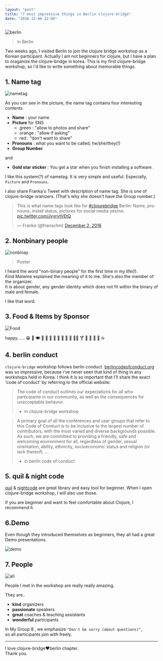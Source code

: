```yaml
---
layout: "post"
title: "7 most impressive things in Berlin clojure-bridge"
date: "2016-12-06 22:00"
---
```


![berlin](https://cloud.githubusercontent.com/assets/562341/21098500/dcab6076-c0ac-11e6-86cf-a9c72c26d596.jpg)
> in Berlin

Two weeks ago, I visited Berlin to join the clojure bridge workshop as a Korean participant.
Actually I am not beginners for clojure, but I have a plan to oraganize the clojure-bridge in korea.
This is my first clojure-bridge workshop, so i'd like to write something about memorable things.

## 1. Name tag

![nametag](https://cloud.githubusercontent.com/assets/562341/21099982/b9351224-c0b4-11e6-9f43-b1a20659fd3d.png)

As you can see in the picture, the name tag contains four interesting contents.

- **Name** : your name
- **Picture** for SNS
  - green : "allow to photos and share"
  - orange : "allow if asking"
  - red : "don't want to share"
- **Pronouns** : what you want to be called; he/she/they(!)
- **Group Number**

and

- **Gold star sticker** : You get a star when you finish installing a software .

I like this system(?) of nametag. It is very simple and useful.
Especially, `Picture` and `Pronouns`.

I also share Franka's Tweet with description of name tag.
She is one of clojure-bridge oranizers. (That's why she doesn't have the Group number.)

<blockquote class="twitter-tweet" data-lang="en"><p lang="en" dir="ltr">This is what name tags look like for <a href="https://twitter.com/hashtag/clojurebridge?src=hash">#clojurebridge</a> Berlin: Name, pronouns, install status, pictures for social media yes/no. <a href="https://t.co/JvyrvtVEtQ">pic.twitter.com/JvyrvtVEtQ</a></p>&mdash; Franka (@franschm) <a href="https://twitter.com/franschm/status/804648608289136640">December 2, 2016</a></blockquote>
<script async src="//platform.twitter.com/widgets.js" charset="utf-8"></script>

## 2. Nonbinary people

![nonbinay](https://cloud.githubusercontent.com/assets/562341/21100606/5c54ca14-c0b8-11e6-9465-d5f969dd0ca8.png)
> Poster

I heard the word "non-binary people" for the first time in my life(!).  
Kind Malwine explained the meaning of it to me. She's also the member of the organizer.  
It is about gender, any gender identity which does not fit within the binary of male and female.

I like that word.

## 3. Food & Items by Sponsor

![Food](https://cloud.githubusercontent.com/assets/562341/21100520/e188bc82-c0b7-11e6-969a-e7fe742dbe43.jpeg)

happy...... 😁 🍴 🍽 🍏 🍎 🍐 🍊 🍋 🍌 🍝 🌮 🌯🍷 🍸 🍹 🍾 🍶 🍵 ☕️  

## 4. berlin conduct

`clojure-bridge` workshop follows berlin conduct.
[berlincodeofconduct.org] was so impressive, because i've never seen that kind of thing in any workshops held in Korea. I think it is so important that  I'll share the exact 'code of conduct' by referring to the official website:

> The code of conduct outlines our expectations for all who participante in our community,
as well as the consequences for unacceptable behavior.
> - in clojure-bridge workshop

> A primary goal of all the conferences and user groups that refer to this Code of Conduct is to be inclusive to the largest number of contributors, with the most varied and diverse backgrounds possible. As such, we are committed to providing a friendly, safe and welcoming environment for all, regardless of gender, sexual orientation, ability, ethnicity, socioeconomic status and religion (or lack thereof).
> ...
> - in berlin code of conduct

## 5. quil & night code

[quil] & [nightcode] are great library and easy tool for beginner.
When I open clojure-bridge workshop, I will also use those.

If you are beginner and want to feel comfortable about Clojure, I recommend it.

## 6.Demo

Even though they introduced themselves as beginners, they all had a great Demo presentations.

![demo](https://cloud.githubusercontent.com/assets/562341/21100720/faca8378-c0b8-11e6-8ae6-ebc9e30856f3.jpg)

## 7. People

![all](https://cloud.githubusercontent.com/assets/562341/21098501/dcabb080-c0ac-11e6-89bf-5120d1de01fa.jpg)

People I met in the workshop are really really amazing.

They are..

- **kind** organizers
- **passionate** speakers
- **great** coaches & teaching assistants
- **wonderful** participants

In My Group 8 , we emphasize `"Don't be sorry (about questions)"`,  
so all participants join with freely.

- - -

I love clojure-bridge❤️berlin chapter.  
Thank you.

[berlincodeofconduct.org]: http://berlincodeofconduct.org/
[quil]: http://quil.info/
[nightcode]: https://sekao.net/nightcode/
